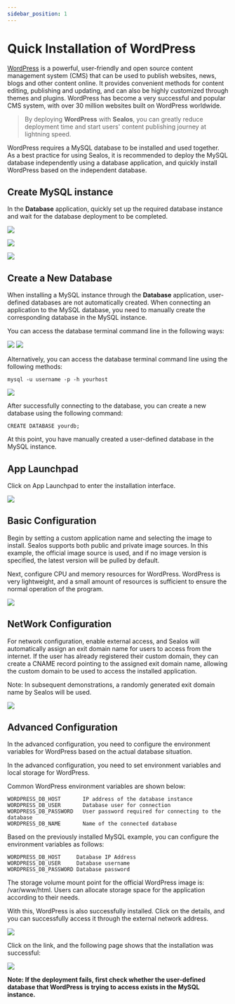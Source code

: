 ```yaml
---
sidebar_position: 1
---
```


# Quick Installation of WordPress

[WordPress](https://github.com/WordPress/WordPress) is a powerful, user-friendly and open source content management system (CMS) that can be used to publish websites, news, blogs and other content online. It provides convenient methods for content editing, publishing and updating, and can also be highly customized through themes and plugins. WordPress has become a very successful and popular CMS system, with over 30 million websites built on WordPress worldwide.

> By deploying **WordPress** with **Sealos**, you can greatly reduce deployment time and start users' content publishing journey at lightning speed.

WordPress requires a MySQL database to be installed and used together. As a best practice for using Sealos, it is recommended to deploy the MySQL database independently using a database application, and quickly install WordPress based on the independent database.


## Create MySQL instance

In the **Database** application, quickly set up the required database instance and wait for the database deployment to be completed.

![](../images/wordpress_15.png)

![](../images/wordpress_16.png)

![](../images/wordpress_17.png)

## Create a New Database

When installing a MySQL instance through the **Database** application, user-defined databases are not automatically created. When connecting an application to the MySQL database, you need to manually create the corresponding database in the MySQL instance.

You can access the database terminal command line in the following ways:

![](../images/wordpress_12.png)
![](../images/wordpress_13.png)

Alternatively, you can access the database terminal command line using the following methods:

`mysql -u username -p -h yourhost`

![](../images/wordpress_14.png)

After successfully connecting to the database, you can create a new database using the following command:

`CREATE DATABASE yourdb;`

At this point, you have manually created a user-defined database in the MySQL instance.

## App Launchpad

Click on App Launchpad to enter the installation interface.

![](../images/wordpress_1.png)

## Basic Configuration

Begin by setting a custom application name and selecting the image to install. Sealos supports both public and private image sources. In this example, the official image source is used, and if no image version is specified, the latest version will be pulled by default.

Next, configure CPU and memory resources for WordPress. WordPress is very lightweight, and a small amount of resources is sufficient to ensure the normal operation of the program.

![](../images/wordpress_8.png)

## NetWork Configuration

For network configuration, enable external access, and Sealos will automatically assign an exit domain name for users to access from the internet. If the user has already registered their custom domain, they can create a CNAME record pointing to the assigned exit domain name, allowing the custom domain to be used to access the installed application.

Note: In subsequent demonstrations, a randomly generated exit domain name by Sealos will be used.

![](../images/wordpress_9.png)


## Advanced Configuration

In the advanced configuration, you need to configure the environment variables for WordPress based on the actual database situation.

In the advanced configuration, you need to set environment variables and local storage for WordPress.

Common WordPress environment variables are shown below:

```Plain
WORDPRESS_DB_HOST       IP address of the database instance
WORDPRESS_DB_USER       Database user for connection
WORDPRESS_DB_PASSWORD   User password required for connecting to the database
WORDPRESS_DB_NAME       Name of the connected database
```

Based on the previously installed MySQL example, you can configure the environment variables as follows:

```Plain
WORDPRESS_DB_HOST     Database IP Address
WORDPRESS_DB_USER     Database username
WORDPRESS_DB_PASSWORD Database password
```

The storage volume mount point for the official WordPress image is: /var/www/html. Users can allocate storage space for the application according to their needs.

With this, WordPress is also successfully installed. Click on the details, and you can successfully access it through the external network address.

![](../images/wordpress_10.png)

Click on the link, and the following page shows that the installation was successful:

![](../images/wordpress_11.png)

**Note: If the deployment fails, first check whether the user-defined database that WordPress is trying to access exists in the MySQL instance.**


